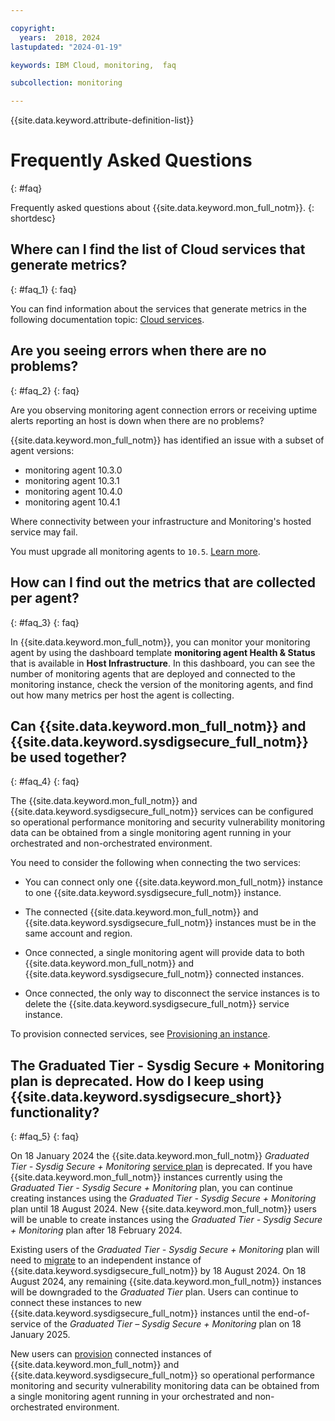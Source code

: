 ```yaml
---

copyright:
  years:  2018, 2024
lastupdated: "2024-01-19"

keywords: IBM Cloud, monitoring,  faq

subcollection: monitoring

---
```


{{site.data.keyword.attribute-definition-list}}


# Frequently Asked Questions
{: #faq}

Frequently asked questions about {{site.data.keyword.mon_full_notm}}.
{: shortdesc}

## Where can I find the list of Cloud services that generate metrics?
{: #faq_1}
{: faq}

You can find information about the services that generate metrics in the following documentation topic: [Cloud services](/docs/monitoring?topic=monitoring-cloud_services).


## Are you seeing errors when there are no problems?
{: #faq_2}
{: faq}

Are you observing monitoring agent connection errors or receiving uptime alerts reporting an host is down when there are no problems?

{{site.data.keyword.mon_full_notm}} has identified an issue with a subset of agent versions:
- monitoring agent 10.3.0
- monitoring agent 10.3.1
- monitoring agent 10.4.0
- monitoring agent 10.4.1

Where connectivity between your infrastructure and Monitoring's hosted service may fail.

You must upgrade all monitoring agents to `10.5`. [Learn more](/docs/monitoring?topic=monitoring-troubleshoot#troubleshoot-entry-3).



## How can I find out the metrics that are collected per agent?
{: #faq_3}
{: faq}

In {{site.data.keyword.mon_full_notm}}, you can monitor your monitoring agent by using the dashboard template **monitoring agent Health & Status** that is available in **Host Infrastructure**. In this dashboard, you can see the number of monitoring agents that are deployed and connected to the monitoring instance, check the version of the monitoring agents, and find out how many metrics per host the agent is collecting.

## Can {{site.data.keyword.mon_full_notm}} and {{site.data.keyword.sysdigsecure_full_notm}} be used together?
{: #faq_4}
{: faq}

The {{site.data.keyword.mon_full_notm}} and {{site.data.keyword.sysdigsecure_full_notm}} services can be configured so operational performance monitoring and security vulnerability monitoring data can be obtained from a single monitoring agent running in your orchestrated and non-orchestrated environment.

You need to consider the following when connecting the two services:

* You can connect only one {{site.data.keyword.mon_full_notm}} instance to one {{site.data.keyword.sysdigsecure_full_notm}} instance.

* The connected {{site.data.keyword.mon_full_notm}} and {{site.data.keyword.sysdigsecure_full_notm}} instances must be in the same account and region.

* Once connected, a single monitoring agent will provide data to both {{site.data.keyword.mon_full_notm}} and {{site.data.keyword.sysdigsecure_full_notm}} connected instances.

* Once connected, the only way to disconnect the service instances is to delete the {{site.data.keyword.sysdigsecure_full_notm}} service instance.

To provision connected services, see [Provisioning an instance](/docs/monitoring?topic=monitoring-provision#provision_ui).

## The Graduated Tier - Sysdig Secure + Monitoring plan is deprecated. How do I keep using {{site.data.keyword.sysdigsecure_short}} functionality?
{: #faq_5}
{: faq}

On 18 January 2024 the {{site.data.keyword.mon_full_notm}} *Graduated Tier - Sysdig Secure + Monitoring* [service plan](/docs/monitoring?topic=monitoring-service_plans) is deprecated. If you have {{site.data.keyword.mon_full_notm}} instances currently using the *Graduated Tier - Sysdig Secure + Monitoring* plan, you can continue creating instances using the *Graduated Tier - Sysdig Secure + Monitoring* plan until 18 August 2024. New {{site.data.keyword.mon_full_notm}} users will be unable to create instances using the *Graduated Tier - Sysdig Secure + Monitoring* plan after 18 February 2024.

Existing users of the *Graduated Tier - Sysdig Secure + Monitoring* plan will need to [migrate](/docs/monitoring?topic=monitoring-wpp-migration) to an independent instance of {{site.data.keyword.sysdigsecure_full_notm}} by 18 August 2024. On 18 August 2024, any remaining {{site.data.keyword.mon_full_notm}} instances will be downgraded to the *Graduated Tier* plan. Users can continue to connect these instances to new {{site.data.keyword.sysdigsecure_full_notm}} instances until the end-of-service of the *Graduated Tier – Sysdig Secure + Monitoring* plan on 18 January 2025.

New users can [provision](/docs/monitoring?topic=monitoring-provision#provision_ui) connected instances of {{site.data.keyword.mon_full_notm}} and {{site.data.keyword.sysdigsecure_full_notm}} so operational performance monitoring and security vulnerability monitoring data can be obtained from a single monitoring agent running in your orchestrated and non-orchestrated environment.

